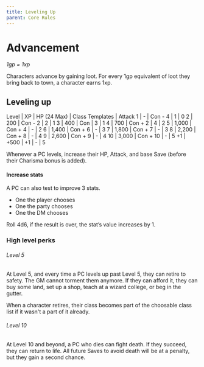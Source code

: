 ```yaml
---
title: Leveling Up
parent: Core Rules
---
```

# Advancement 

*1gp = 1xp*

Characters advance by gaining loot. 
For every 1gp equivalent of loot they bring back to town, a character earns
1xp.

## Leveling up

Level | XP | HP (24 Max) | Class Templates | Attack
1 | - | Con - 4 | 1 | 0
2 | 200 | Con - 2 | 2 | 1
3 | 400 | Con | 3 | 1
4 | 700 | Con + 2 | 4 | 2
5 | 1,000 | Con + 4 | - | 2
6 | 1,400 | Con + 6 | - | 3
7 | 1,800 | Con + 7 | - | 3
8 | 2,200 | Con + 8 | - | 4
9 | 2,600 | Con + 9 | - | 4
10 | 3,000 | Con + 10 | - | 5
+1 | +500 | +1 | - | 5

Whenever a PC levels, increase their HP, Attack, and base Save
(before their Charisma bonus is added). 

#### Increase stats

A PC can also test to improve 3 stats. 

- One the player chooses
- One the party chooses
- One the DM chooses

Roll 4d6, if the result is over, the stat’s value increases by 1.

### High level perks

###### Level 5

At Level 5, and every time a PC levels up past Level 5, they can
retire to safety. The GM cannot torment them anymore. If they
can afford it, they can buy some land, set up a shop, teach at a
wizard college, or beg in the gutter. 

When a character retires, their class becomes part of the choosable class list
if it wasn't a part of it already.

###### Level 10

At Level 10 and beyond, a
PC who dies can fight death. If they succeed, they can return to
life. All future Saves to avoid death will be at a penalty, but they
gain a second chance.
